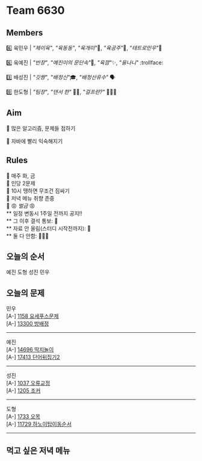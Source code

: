 # Team 6630

## Members
:six:   육민우 | *"제이육"*,  *"육동동"*, *"육개미"*:ant:, *"육공주"*:princess:, *"테트로민우"*:diamond_shape_with_a_dot_inside:

:six:   육예진 | *"반장"*, *"예진이의 문단속"*:door:, *"육깜"*:sparkles:, *"융나니"* :trollface:

:three: 배성진 | *"깃짱"*,  *"배정신"*:mortar_board:, *"배청산유수"* 🗣️

:zero:  한도형 | *"팀장"*, *"댄서 한"* 🕺🏻, *"걸프란?"* 🤷🏻‍♀️

## Aim
:dart: 많은 알고리즘, 문제들 접하기

:dart: 자바에 빨리 익숙해지기

## Rules
:pushpin: 매주 화, 금  
:pushpin: 인당 2문제  
:pushpin: 10시 땡하면 무조건 짐싸기  
:pushpin: 저녁 메뉴 취향 존중  
:pushpin: :rage: *벌금* :rage:  
** 일정 변동시 1주일 전까지 공지!!  
** 그 이후 결석 통보: :money_with_wings:  
** 자료 안 올림(스터디 시작전까지): :money_with_wings:    
** 둘 다 안함: :money_with_wings::money_with_wings::money_with_wings:    

## 오늘의 순서
예진
도형
성진
민우
## 오늘의 문제
민우  
[A-] [1158 요세푸스문제](https://www.acmicpc.net/problem/1158)  
[A-] [13300 방배정](https://www.acmicpc.net/problem/13300)  


___
예진  
[A-] [14696 딱지놀이](https://www.acmicpc.net/problem/14696)  
[A-] [17413 단어뒤집기2](https://www.acmicpc.net/problem/17413)  


___
성진  
[A-] [1037 오류교정](https://www.jungol.co.kr/problem/1037)  
[A-] [1205 조커](https://www.jungol.co.kr/problem/1205)  


___
도형  
[A-] [1733 오목](https://www.jungol.co.kr/problem/1733)  
[A-] [11729 하노이탑이동순서](https://www.acmicpc.net/problem/11729)  


___

## 먹고 싶은 저녁 메뉴

